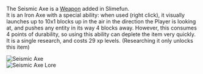 The Seismic Axe is a [Weapon](https://github.com/Slimefun/Slimefun4/wiki/Weapons) added in Slimefun.<br>
It is an Iron Axe with a special ability: when used (right click), it visually launches up to 10x1 blocks up in the air in the direction the Player is looking at, and pushes any entity in its way 4 blocks away. However, this consumes 4 points of durability, so using this ability can deplete the item very quickly.<br>
It is a single research, and costs 29 xp levels. (Researching it only unlocks this item)

![Seismic Axe](https://raw.githubusercontent.com/Slimefun/Slimefun-Wiki/master/images/seismic-axe.png)<br>
![Seismic Axe Lore](https://raw.githubusercontent.com/Slimefun/Slimefun-Wiki/master/images/seismic-axe-lore.png)
